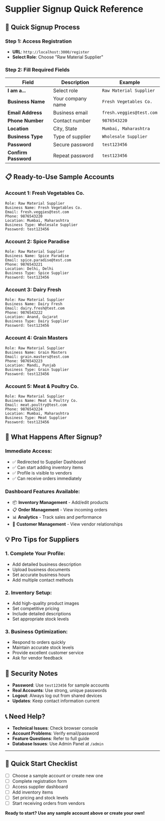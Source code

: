 # Supplier Signup Quick Reference

## 🚀 **Quick Signup Process**

### **Step 1: Access Registration**
- **URL**: `http://localhost:3000/register`
- **Select Role**: Choose "Raw Material Supplier"

### **Step 2: Fill Required Fields**

| Field | Description | Example |
|-------|-------------|---------|
| **I am a...** | Select role | `Raw Material Supplier` |
| **Business Name** | Your company name | `Fresh Vegetables Co.` |
| **Email Address** | Business email | `fresh.veggies@test.com` |
| **Phone Number** | Contact number | `9876543220` |
| **Location** | City, State | `Mumbai, Maharashtra` |
| **Business Type** | Type of supplier | `Wholesale Supplier` |
| **Password** | Secure password | `test123456` |
| **Confirm Password** | Repeat password | `test123456` |

## 📋 **Ready-to-Use Sample Accounts**

### **Account 1: Fresh Vegetables Co.**
```
Role: Raw Material Supplier
Business Name: Fresh Vegetables Co.
Email: fresh.veggies@test.com
Phone: 9876543220
Location: Mumbai, Maharashtra
Business Type: Wholesale Supplier
Password: test123456
```

### **Account 2: Spice Paradise**
```
Role: Raw Material Supplier
Business Name: Spice Paradise
Email: spice.paradise@test.com
Phone: 9876543221
Location: Delhi, Delhi
Business Type: Spice Supplier
Password: test123456
```

### **Account 3: Dairy Fresh**
```
Role: Raw Material Supplier
Business Name: Dairy Fresh
Email: dairy.fresh@test.com
Phone: 9876543222
Location: Anand, Gujarat
Business Type: Dairy Supplier
Password: test123456
```

### **Account 4: Grain Masters**
```
Role: Raw Material Supplier
Business Name: Grain Masters
Email: grain.masters@test.com
Phone: 9876543223
Location: Mandi, Punjab
Business Type: Grain Supplier
Password: test123456
```

### **Account 5: Meat & Poultry Co.**
```
Role: Raw Material Supplier
Business Name: Meat & Poultry Co.
Email: meat.poultry@test.com
Phone: 9876543224
Location: Mumbai, Maharashtra
Business Type: Meat Supplier
Password: test123456
```

## 🎯 **What Happens After Signup?**

### **Immediate Access:**
- ✅ Redirected to Supplier Dashboard
- ✅ Can start adding inventory items
- ✅ Profile is visible to vendors
- ✅ Can receive orders immediately

### **Dashboard Features Available:**
- 📦 **Inventory Management** - Add/edit products
- 📋 **Order Management** - View incoming orders
- 📊 **Analytics** - Track sales and performance
- 👥 **Customer Management** - View vendor relationships

## 💡 **Pro Tips for Suppliers**

### **1. Complete Your Profile:**
- Add detailed business description
- Upload business documents
- Set accurate business hours
- Add multiple contact methods

### **2. Inventory Setup:**
- Add high-quality product images
- Set competitive pricing
- Include detailed descriptions
- Set appropriate stock levels

### **3. Business Optimization:**
- Respond to orders quickly
- Maintain accurate stock levels
- Provide excellent customer service
- Ask for vendor feedback

## 🔐 **Security Notes**

- **Password**: Use `test123456` for sample accounts
- **Real Accounts**: Use strong, unique passwords
- **Logout**: Always log out from shared devices
- **Updates**: Keep contact information current

## 📞 **Need Help?**

- **Technical Issues**: Check browser console
- **Account Problems**: Verify email/password
- **Feature Questions**: Refer to full guide
- **Database Issues**: Use Admin Panel at `/admin`

---

## 🚀 **Quick Start Checklist**

- [ ] Choose a sample account or create new one
- [ ] Complete registration form
- [ ] Access supplier dashboard
- [ ] Add inventory items
- [ ] Set pricing and stock levels
- [ ] Start receiving orders from vendors

**Ready to start? Use any sample account above or create your own!** 